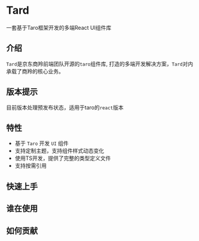 # Tard
一套基于Taro框架开发的多端React UI组件库

## 介绍
`Tard`是京东商羚前端团队开源的`taro`组件库, 打造的多端开发解决方案，`Tard`对内承载了商羚的核心业务。
## 版本提示
目前版本处理预发布状态，适用于taro的`react`版本
## 特性
+ 基于 `Taro` 开发 `UI` 组件
+ 支持定制主题，支持组件样式动态变化
+ 使用TS开发，提供了完整的类型定义文件
+ 支持按需引用

## 快速上手

## 谁在使用

## 如何贡献